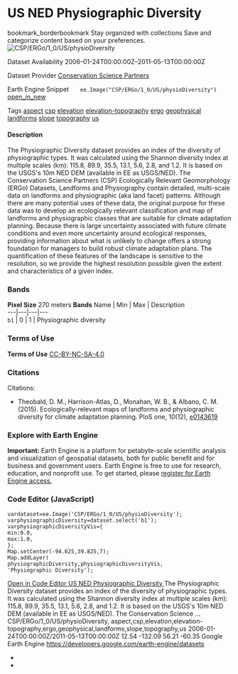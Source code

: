  
#  US NED Physiographic Diversity 
bookmark_borderbookmark Stay organized with collections  Save and categorize content based on your preferences. 
![CSP/ERGo/1_0/US/physioDiversity](https://developers.google.com/earth-engine/datasets/images/CSP/CSP_ERGo_1_0_US_physioDiversity_sample.png) 

Dataset Availability
    2006-01-24T00:00:00Z–2011-05-13T00:00:00Z 

Dataset Provider
     [ Conservation Science Partners ](https://www.csp-inc.org/) 

Earth Engine Snippet
     `    ee.Image("CSP/ERGo/1_0/US/physioDiversity")   ` [ open_in_new ](https://code.earthengine.google.com/?scriptPath=Examples:Datasets/CSP/CSP_ERGo_1_0_US_physioDiversity) 

Tags
     [aspect](https://developers.google.com/earth-engine/datasets/tags/aspect) [csp](https://developers.google.com/earth-engine/datasets/tags/csp) [elevation](https://developers.google.com/earth-engine/datasets/tags/elevation) [elevation-topography](https://developers.google.com/earth-engine/datasets/tags/elevation-topography) [ergo](https://developers.google.com/earth-engine/datasets/tags/ergo) [geophysical](https://developers.google.com/earth-engine/datasets/tags/geophysical) [landforms](https://developers.google.com/earth-engine/datasets/tags/landforms) [slope](https://developers.google.com/earth-engine/datasets/tags/slope) [topography](https://developers.google.com/earth-engine/datasets/tags/topography) [us](https://developers.google.com/earth-engine/datasets/tags/us)
#### Description
The Physiographic Diversity dataset provides an index of the diversity of physiographic types. It was calculated using the Shannon diversity index at multiple scales (km): 115.8, 89.9, 35.5, 13.1, 5.6, 2.8, and 1.2. It is based on the USGS's 10m NED DEM (available in EE as USGS/NED).
The Conservation Science Partners (CSP) Ecologically Relevant Geomorphology (ERGo) Datasets, Landforms and Physiography contain detailed, multi-scale data on landforms and physiographic (aka land facet) patterns. Although there are many potential uses of these data, the original purpose for these data was to develop an ecologically relevant classification and map of landforms and physiographic classes that are suitable for climate adaptation planning. Because there is large uncertainty associated with future climate conditions and even more uncertainty around ecological responses, providing information about what is unlikely to change offers a strong foundation for managers to build robust climate adaptation plans. The quantification of these features of the landscape is sensitive to the resolution, so we provide the highest resolution possible given the extent and characteristics of a given index.
### Bands
**Pixel Size** 270 meters 
**Bands**
Name | Min | Max | Description  
---|---|---|---  
`b1` |  0  |  1  | Physiographic diversity  
### Terms of Use
**Terms of Use**
[CC-BY-NC-SA-4.0](https://spdx.org/licenses/CC-BY-NC-SA-4.0.html)
### Citations
Citations:
  * Theobald, D. M., Harrison-Atlas, D., Monahan, W. B., & Albano, C. M. (2015). Ecologically-relevant maps of landforms and physiographic diversity for climate adaptation planning. PloS one, 10(12), [e0143619](https://journals.plos.org/plosone/article?id=10.1371/journal.pone.0143619)


### Explore with Earth Engine
**Important:** Earth Engine is a platform for petabyte-scale scientific analysis and visualization of geospatial datasets, both for public benefit and for business and government users. Earth Engine is free to use for research, education, and nonprofit use. To get started, please [register for Earth Engine access.](https://console.cloud.google.com/earth-engine)
### Code Editor (JavaScript)
```
vardataset=ee.Image('CSP/ERGo/1_0/US/physioDiversity');
varphysiographicDiversity=dataset.select('b1');
varphysiographicDiversityVis={
min:0.0,
max:1.0,
};
Map.setCenter(-94.625,39.825,7);
Map.addLayer(
physiographicDiversity,physiographicDiversityVis,
'Physiographic Diversity');
```
[ Open in Code Editor ](https://code.earthengine.google.com/?scriptPath=Examples:Datasets/CSP/CSP_ERGo_1_0_US_physioDiversity)
[ US NED Physiographic Diversity ](https://developers.google.com/earth-engine/datasets/catalog/CSP_ERGo_1_0_US_physioDiversity)
The Physiographic Diversity dataset provides an index of the diversity of physiographic types. It was calculated using the Shannon diversity index at multiple scales (km): 115.8, 89.9, 35.5, 13.1, 5.6, 2.8, and 1.2. It is based on the USGS's 10m NED DEM (available in EE as USGS/NED). The Conservation Science …
CSP/ERGo/1_0/US/physioDiversity, aspect,csp,elevation,elevation-topography,ergo,geophysical,landforms,slope,topography,us 
2006-01-24T00:00:00Z/2011-05-13T00:00:00Z
12.54 -132.09 56.21 -60.35 
Google Earth Engine
https://developers.google.com/earth-engine/datasets
  * [ ](https://doi.org/https://www.csp-inc.org/)
  * [ ](https://doi.org/https://developers.google.com/earth-engine/datasets/catalog/CSP_ERGo_1_0_US_physioDiversity)


